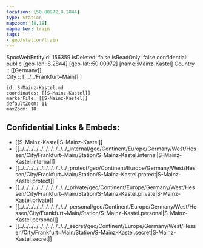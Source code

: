 ```yaml
---
location: [50.00972,8.2844] 
type: Station 
mapzoom: [8,18] 
mapmarker: train 
tags:
- geo/station/train
---
```

SpocWebEntityId: 156359
isDeleted: false
isReadOnly: false
confidential: public
[geo-lon::8.2844] 
[geo-lat::50.00972] 
[name::Mainz-Kastel] 
Country :: [[Germany]]  
City :: [[../../Frankfurt~Main]] ] 


```leaflet
id: S-Mainz-Kastel.md
coordinates: [[S-Mainz-Kastel]] 
markerFile: [[S-Mainz-Kastel]] 
defaultZoom: 11 
maxZoom: 18
```


## Confidential Links & Embeds: 
- [[S-Mainz-Kastel|S-Mainz-Kastel]] 
- [[../../../../../../../../../../_internal/geo/Continent/Europe/Germany/West/Hessen/City/Frankfurt~Main/Station/S-Mainz-Kastel.internal|S-Mainz-Kastel.internal]] 
- [[../../../../../../../../../../_protect/geo/Continent/Europe/Germany/West/Hessen/City/Frankfurt~Main/Station/S-Mainz-Kastel.protect|S-Mainz-Kastel.protect]] 
- [[../../../../../../../../../../_private/geo/Continent/Europe/Germany/West/Hessen/City/Frankfurt~Main/Station/S-Mainz-Kastel.private|S-Mainz-Kastel.private]] 
- [[../../../../../../../../../../_personal/geo/Continent/Europe/Germany/West/Hessen/City/Frankfurt~Main/Station/S-Mainz-Kastel.personal|S-Mainz-Kastel.personal]] 
- [[../../../../../../../../../../_secret/geo/Continent/Europe/Germany/West/Hessen/City/Frankfurt~Main/Station/S-Mainz-Kastel.secret|S-Mainz-Kastel.secret]] 
